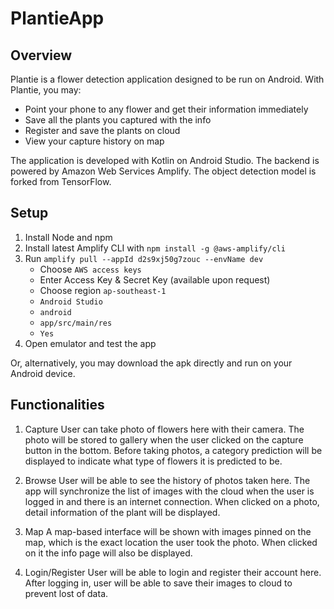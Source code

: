 # PlantieApp
 
## Overview

Plantie is a flower detection application designed to be run on Android. 
With Plantie, you may:
* Point your phone to any flower and get their information immediately
* Save all the plants you captured with the info
* Register and save the plants on cloud
* View your capture history on map

The application is developed with Kotlin on Android Studio.
The backend is powered by Amazon Web Services Amplify.
The object detection model is forked from TensorFlow.

## Setup

1. Install Node and npm
2. Install latest Amplify CLI with `npm install -g @aws-amplify/cli`
3. Run `amplify pull --appId d2s9xj50g7zouc --envName dev`
    - Choose `AWS access keys`
    - Enter Access Key & Secret Key (available upon request)
    - Choose region `ap-southeast-1`
    - `Android Studio`
    - `android`
    - `app/src/main/res`
    - `Yes`
4. Open emulator and test the app

Or, alternatively, you may download the apk directly and run on your Android device.

## Functionalities

1. Capture
User can take photo of flowers here with their camera. The photo will be stored to gallery when the user clicked on the capture button in the bottom. Before taking photos, a category prediction will be displayed to indicate what type of flowers it is predicted to be.

2. Browse
User will be able to see the history of photos taken here. The app will synchronize the list of images with the cloud when the user is logged in and there is an internet connection. When clicked on a photo, detail information of the plant will be displayed.

3. Map
A map-based interface will be shown with images pinned on the map, which is the exact location the user took the photo. When clicked on it the info page will also be displayed.

4. Login/Register
User will be able to login and register their account here. After logging in, user will be able to save their images to cloud to prevent lost of data.
